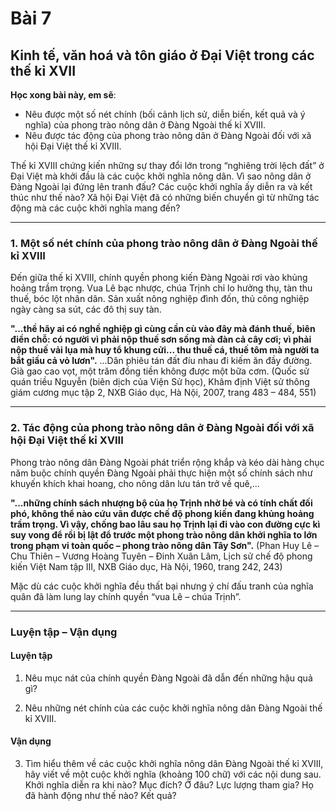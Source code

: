 # Bài 7
## Kinh tế, văn hoá và tôn giáo ở Đại Việt trong các thế kỉ XVII

**Học xong bài này, em sẽ**:

*   Nêu được một số nét chính (bối cảnh lịch sử, diễn biến, kết quả và ý nghĩa) của phong trào nông dân ở Đàng Ngoài thế kỉ XVIII.
*   Nêu được tác động của phong trào nông dân ở Đàng Ngoài đối với xã hội Đại Việt thế kỉ XVIII.

Thế kỉ XVIII chứng kiến những sự thay đổi lớn trong “nghiêng trời lệch đất” ở Đại Việt mà khởi đầu là các cuộc khởi nghĩa nông dân. Vì sao nông dân ở Đàng Ngoài lại đứng lên tranh đấu? Các cuộc khởi nghĩa ấy diễn ra và kết thúc như thế nào? Xã hội Đại Việt đã có những biến chuyển gì từ những tác động mà các cuộc khởi nghĩa mang đến?

---

### 1. Một số nét chính của phong trào nông dân ở Đàng Ngoài thế kỉ XVIII

Đến giữa thế kỉ XVIII, chính quyền phong kiến Đàng Ngoài rơi vào khủng hoảng trầm trọng. Vua Lê bạc nhược, chúa Trịnh chỉ lo hưởng thụ, tàn thu thuế, bóc lột nhân dân. Sản xuất nông nghiệp đình đốn, thủ công nghiệp ngày càng sa sút, các đô thị suy tàn.

**"...thề hãy ai có nghề nghiệp gì cùng cần cù vào đây mà đánh thuế, biên điền chỗ: có người vì phải nộp thuế sơn sống mà đàn cả cây cơi; vì phải nộp thuế vải lụa mà huy tổ khung cửi... thu thuế cá, thuế tôm mà người ta bắt giấu cả vỏ lươn".**
...Dân phiêu tán đất đíu nhau đi kiếm ăn đầy đường. Già gao cao vọt, một trăm đồng tiền không được một bữa cơm.
(Quốc sử quán triều Nguyễn (biên dịch của Viện Sử học), Khâm định Việt sử thông giám cương mục tập 2, NXB Giáo dục, Hà Nội, 2007, trang 483 – 484, 551)

---

### 2. Tác động của phong trào nông dân ở Đàng Ngoài đối với xã hội Đại Việt thế kỉ XVIII

Phong trào nông dân Đàng Ngoài phát triển rộng khắp và kéo dài hàng chục năm buộc chính quyền Đàng Ngoài phải thực hiện một số chính sách như khuyến khích khai hoang, cho nông dân lưu tán trở về quê,...

**"...những chính sách nhượng bộ của họ Trịnh nhờ bé và có tính chất đối phó, không thể nào cứu vãn được chế độ phong kiến đang khủng hoảng trầm trọng. Vì vậy, chống bao lâu sau họ Trịnh lại đi vào con đường cực kì suy vong để rồi bị lật đổ trước một phong trào nông dân khởi nghĩa to lớn trong phạm vi toàn quốc – phong trào nông dân Tây Sơn".**
(Phan Huy Lê – Chu Thiên – Vương Hoàng Tuyên – Đinh Xuân Lâm, Lịch sử chế độ phong kiến Việt Nam tập III, NXB Giáo dục, Hà Nội, 1960, trang 242, 243)

Mặc dù các cuộc khởi nghĩa đều thất bại nhưng ý chí đấu tranh của nghĩa quân đã làm lung lay chính quyền “vua Lê – chúa Trịnh”.

---

### Luyện tập – Vận dụng
#### Luyện tập

1. Nêu mục nát của chính quyền Đàng Ngoài đã dẫn đến những hậu quả gì?

2. Nêu những nét chính của các cuộc khởi nghĩa nông dân Đàng Ngoài thế kỉ XVIII.

#### Vận dụng

3. Tìm hiểu thêm về các cuộc khởi nghĩa nông dân Đàng Ngoài thế kỉ XVIII, hãy viết về một cuộc khởi nghĩa (khoảng 100 chữ) với các nội dung sau. Khởi nghĩa diễn ra khi nào? Mục đích? Ở đâu? Lực lượng tham gia? Họ đã hành động như thế nào? Kết quả?
